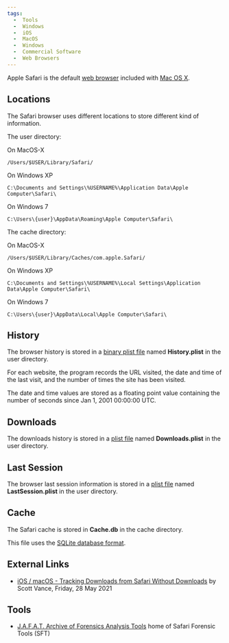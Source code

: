 ```yaml
---
tags:
  -  Tools
  -  Windows
  -  iOS
  -  MacOS
  -  Windows
  -  Commercial Software
  -  Web Browsers
---
```

Apple Safari is the default [web browser](web_browser.md)
included with [Mac OS X](mac_os_x.md).

## Locations

The Safari browser uses different locations to store different kind of
information.

The user directory:

On MacOS-X

    /Users/$USER/Library/Safari/

On Windows XP

    C:\Documents and Settings\%USERNAME%\Application Data\Apple Computer\Safari\

On Windows 7

    C:\Users\{user}\AppData\Roaming\Apple Computer\Safari\

The cache directory:

On MacOS-X

    /Users/$USER/Library/Caches/com.apple.Safari/

On Windows XP

    C:\Documents and Settings\%USERNAME%\Local Settings\Application Data\Apple Computer\Safari\

On Windows 7

    C:\Users\{user}\AppData\Local\Apple Computer\Safari\

## History

The browser history is stored in a [binary plist file](property_list.md) named
**History.plist** in the user directory.

For each website, the program records the URL visited, the date and time of
the last visit, and the number of times the site has been visited.

The date and time values are stored as a floating point value containing
the number of seconds since Jan 1, 2001 00:00:00 UTC.

## Downloads

The downloads history is stored in a [plist file](property_list.md) named
**Downloads.plist** in the user directory.

## Last Session

The browser last session information is stored in a [plist file](property_list.md)
named **LastSession.plist** in the user directory.

## Cache

The Safari cache is stored in **Cache.db** in the cache directory.

This file uses the [SQLite database format](sqlite_database_format.md).

## External Links

* [iOS / macOS - Tracking Downloads from Safari Without Downloads](https://blog.d204n6.com/2021/05/ios-macos-tracking-downloads-from.html)
  by Scott Vance, Friday, 28 May 2021

## Tools

* [J.A.F.A.T. Archive of Forensics Analysis Tools](https://jafat.sourceforge.net/) home of Safari Forensic Tools (SFT)
